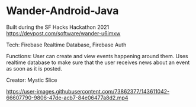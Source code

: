 # Wander-Android-Java

Built during the SF Hacks Hackathon 2021 https://devpost.com/software/wander-u6imxw

Tech: Firebase Realtime Database, Firebase Auth

Functions: User can create and view events happening around them. Uses realtime database to make sure that the user receives news about an event as soon as it is posted.

Creator: Mystic Slice

https://user-images.githubusercontent.com/73862377/143611042-66607790-9806-47de-acb7-84e06477a8d2.mp4

